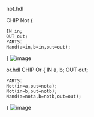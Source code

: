 not.hdl 

CHIP Not {
    
    IN in;
    OUT out;
    PARTS:
    Nand(a=in,b=in,out=out);
}
![image](https://github.com/user-attachments/assets/2a23b64d-bcf5-4a2e-89df-c261dc78f316)


or.hdl
CHIP Or {
    IN a, b;
    OUT out;

    PARTS:
    Not(in=a,out=nota);
    Not(in=b,out=notb);
    Nand(a=nota,b=notb,out=out);
}
![image](https://github.com/user-attachments/assets/3876da77-e9ef-4ba2-90ca-21529405155d)


